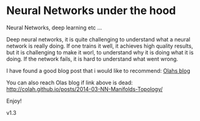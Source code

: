 # Neural Networks under the hood


Neural Networks, deep learning etc ...

Deep neural networks, it is quite challenging to understand what a neural network is really doing. If one trains it well, it achieves high quality results, but it is challenging to make it worl, to understand why it is doing what it is doing. If the network fails, it is hard to understand what went wrong.

I have found a good blog post that i would like to recommend: [Olahs blog](http://colah.github.io/posts/2014-03-NN-Manifolds-Topology/) 


You can also reach Olas blog if link above is dead: http://colah.github.io/posts/2014-03-NN-Manifolds-Topology/




Enjoy!


v1.3
